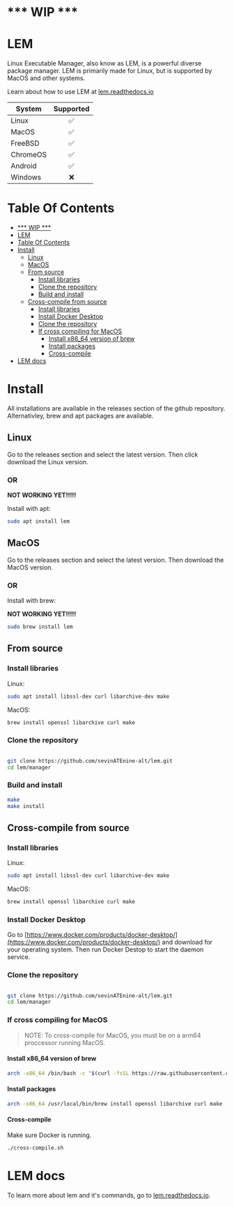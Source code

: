 # *** WIP ***

# LEM

Linux Executable Manager, also know as LEM, is a powerful diverse package manager.
LEM is primarily made for Linux, but is supported by MacOS and other systems.

Learn about how to use LEM at [lem.readthedocs.io](https://lem.readthedocs.io/en/latest/)

| System      | Supported |
| ----------- | :-------: |
| Linux       | ✅        |
| MacOS       | ✅        |
| FreeBSD     | ✅        |
| ChromeOS    | ✅        |
| Android     | ✅        |
| Windows     | ❌        |

# Table Of Contents

- [*** WIP ***](#----wip----)
- [LEM](#lem)
- [Table Of Contents](#table-of-contents)
- [Install](#install)
  * [Linux](#linux)
  * [MacOS](#macos)
  * [From source](#from-source)
    + [Install libraries](#install-libraries)
    + [Clone the repository](#clone-the-repository)
    + [Build and install](#build-and-install)
  * [Cross-compile from source](#cross-compile-from-source)
    + [Install libraries](#install-libraries-1)
    + [Install Docker Desktop](#install-docker-desktop)
    + [Clone the repository](#clone-the-repository-1)
    + [If cross compiling for MacOS](#if-cross-compiling-for-macos)
      - [Install x86_64 version of brew](#install-x86_64-version-of-brew)
      - [Install packages](#install-packages)
      - [Cross-compile](#cross-compile)
- [LEM docs](#lem-docs)

# Install

All installations are available in the releases section of the github repository. Alternativley, brew and apt packages are available.

## Linux

Go to the releases section and select the latest version. Then click download the Linux version.

### OR

**NOT WORKING YET!!!!!**

Install with apt:
```bash
sudo apt install lem
```

## MacOS

Go to the releases section and select the latest version. Then download the MacOS version.

### OR

Install with brew:

**NOT WORKING YET!!!!!**

```bash
sudo brew install lem
```

## From source

### Install libraries

Linux:

```bash
sudo apt install libssl-dev curl libarchive-dev make
```

MacOS:

```bash
brew install openssl libarchive curl make 
```

### Clone the repository

```bash

git clone https://github.com/sevinATEnine-alt/lem.git
cd lem/manager
```

### Build and install

```bash
make
make install
```


## Cross-compile from source

### Install libraries

Linux:

```bash
sudo apt install libssl-dev curl libarchive-dev make
```

MacOS:

```bash
brew install openssl libarchive curl make
```

### Install Docker Desktop

Go to [https://www.docker.com/products/docker-desktop/](https://www.docker.com/products/docker-desktop/) and download for your operating system. Then run Docker Destop to start the daemon service.

### Clone the repository

```bash

git clone https://github.com/sevinATEnine-alt/lem.git
cd lem/manager
```

### If cross compiling for MacOS
> NOTE: To cross-compile for MacOS, you must be on a arm64 proccessor running MacOS.

#### Install x86_64 version of brew

```bash
arch -x86_64 /bin/bash -c "$(curl -fsSL https://raw.githubusercontent.com/Homebrew/install/HEAD/install.sh)"
```

#### Install packages

```bash
arch -x86_64 /usr/local/bin/brew install openssl libarchive curl make
```

#### Cross-compile

Make sure Docker is running.

```bash
./cross-compile.sh
```

# LEM docs

To learn more about lem and it's commands, go to [lem.readthedocs.io](https://lem.readthedocs.io/en/latest/).
